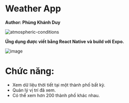 # Weather App
**Author: Phùng Khánh Duy**

![atmospheric-conditions](https://github.com/user-attachments/assets/f5231842-7c00-4327-80dd-2f918a3c6556)



**Ứng dụng được viết bằng React Native và build với Expo.**

![image](https://github.com/user-attachments/assets/a7aef05e-e119-4d6d-9cfa-8e7bc8cd847e)

# Chức năng: 
+ Xem dữ liệu thời tiết tại một thành phố bất kỳ.
+ Quản lý vị trí đã xem.
+ Có thể xem hơn 200 thành phố khác nhau.
